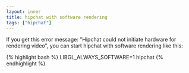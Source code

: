 ```yaml
---
layout: inner
title: hipchat with software rendering
tags: ["hipchat"]
---
```

If you get this error message: "Hipchat could not initiate hardware for rendering video", you can start hipchat with software rendering like this:

{% highlight bash %}
LIBGL_ALWAYS_SOFTWARE=1 hipchat
{% endhighlight %}
